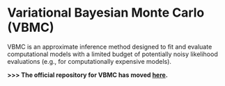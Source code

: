 # Variational Bayesian Monte Carlo (VBMC)

VBMC is an approximate inference method designed to fit and evaluate computational models with a limited budget of potentially noisy likelihood evaluations (e.g., for computationally expensive models).

**>>> The official repository for VBMC has moved [here](https://github.com/acerbilab/vbmc).**
